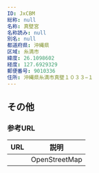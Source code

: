 ```yaml
---
ID: JxCBM
総称: null
名称: 真壁宮
名称読み: null
別名: null
都道府県: 沖縄県
区域: 糸満市
緯度: 26.1098602
経度: 127.6929329
郵便番号: 9010336
住所: 沖縄県糸満市真壁１０３３−１
---
```


## その他

### 参考URL

| URL | 説明          |
| --- | ------------- |
|     | OpenStreetMap |
